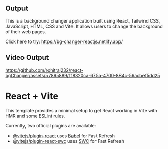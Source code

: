 ## Output
This is a background changer application built using React, Tailwind CSS, JavaScript, HTML, CSS and Vite. It allows users to change the background of their web pages.

Click here to try: https://bg-changer-reactjs.netlify.app/

## Video Output

https://github.com/rohitraj232/react-bgChanger/assets/57895889/1f8320ca-675a-4700-884c-56acbef5dd25




# React + Vite

This template provides a minimal setup to get React working in Vite with HMR and some ESLint rules.

Currently, two official plugins are available:

- [@vitejs/plugin-react](https://github.com/vitejs/vite-plugin-react/blob/main/packages/plugin-react/README.md) uses [Babel](https://babeljs.io/) for Fast Refresh
- [@vitejs/plugin-react-swc](https://github.com/vitejs/vite-plugin-react-swc) uses [SWC](https://swc.rs/) for Fast Refresh
